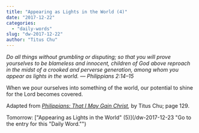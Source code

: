 ```yaml
---
title: "Appearing as Lights in the World (4)"
date: "2017-12-22"
categories: 
  - "daily-words"
slug: "dw-2017-12-22"
author: "Titus Chu"
---
```


_Do all things without grumbling or disputing; so that you will prove yourselves to be blameless and innocent, children of God above reproach in the midst of a crooked and perverse generation, among whom you appear as lights in the world._ _— Philippians 2:14–15_

When we pour ourselves into something of the world, our potential to shine for the Lord becomes covered.

Adapted from _[Philippians: That I May Gain Christ](/book-philippians "Go to the listing for this book."),_ by Titus Chu; page 129.

Tomorrow: ["Appearing as Lights in the World" (5)](/dw-2017-12-23 "Go to the entry for this "Daily Word."")
